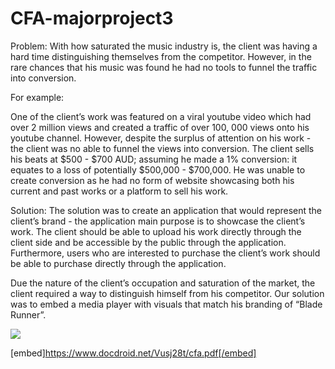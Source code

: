 # CFA-majorproject3

Problem: With how saturated the music industry is, the client was having a hard time distinguishing themselves from the competitor. However, in the rare chances that his music was found he had no tools to funnel the traffic into conversion.  

For example:

One of the client’s work was featured on a viral youtube video which had over 2 million views and created a traffic of over 100, 000 views onto his youtube channel. However, despite the surplus of attention on his work - the client was no able to funnel the views into conversion. The client sells his beats at $500 - $700 AUD; assuming he made a 1% conversion: it equates to a loss of potentially $500,000 - $700,000. He was unable to create conversion as he had no form of website showcasing both his current and past works or a platform to sell his work. 

Solution: The solution was to create an application that would represent the client’s brand - the application main purpose is to showcase the client’s work.  The client should be able to upload his work directly through the client side and be accessible by the public through the application.  Furthermore, users who are interested to purchase the client’s work should be able to purchase directly through the application. 

Due the nature of the client’s occupation and saturation of the market, the client required a way to distinguish himself from his competitor. Our solution was to embed a media player with visuals that match his branding of “Blade Runner”. 

<img src="http://i.imgur.com/Oc5EMNl.png" >

[embed]https://www.docdroid.net/Vusj28t/cfa.pdf[/embed]
